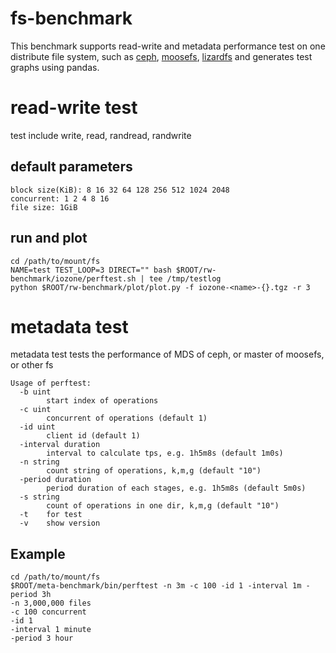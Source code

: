 # fs-benchmark
This benchmark supports read-write and metadata performance test 
on one distribute file system, such as [ceph](https://ceph.com), [moosefs](https://moosefs.com), [lizardfs](https://lizardfs.org/)
and generates test graphs using pandas.

# read-write test
test include write, read, randread, randwrite

## default parameters
```
block size(KiB): 8 16 32 64 128 256 512 1024 2048
concurrent: 1 2 4 8 16
file size: 1GiB
```
## run and plot
```
cd /path/to/mount/fs
NAME=test TEST_LOOP=3 DIRECT="" bash $ROOT/rw-benchmark/iozone/perftest.sh | tee /tmp/testlog
python $ROOT/rw-benchmark/plot/plot.py -f iozone-<name>-{}.tgz -r 3
```
# metadata test 
metadata test tests the performance of MDS of ceph, or master of moosefs, or other fs
```
Usage of perftest:
  -b uint
        start index of operations
  -c uint
        concurrent of operations (default 1)
  -id uint
        client id (default 1)
  -interval duration
        interval to calculate tps, e.g. 1h5m8s (default 1m0s)
  -n string
        count string of operations, k,m,g (default "10")
  -period duration
        period duration of each stages, e.g. 1h5m8s (default 5m0s)
  -s string
        count of operations in one dir, k,m,g (default "10")
  -t    for test
  -v    show version
```
## Example
```
cd /path/to/mount/fs
$ROOT/meta-benchmark/bin/perftest -n 3m -c 100 -id 1 -interval 1m -period 3h
-n 3,000,000 files
-c 100 concurrent
-id 1
-interval 1 minute
-period 3 hour
```

